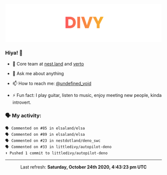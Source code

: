 
![](https://github.com/divy-work/divy-work/raw/master/assets/divy.png)

### Hiya! 👋

- 🔭 Core team at [nest.land](https://github.com/nestdotland/nest.land) and [verto](https://github.com/useverto/verto)

- 💬 Ask me about anything

- 📫 How to reach me: [@undefined_void](https://instagram.com/divy.exe)

- ⚡ Fun fact: I play guitar, listen to music, enjoy meeting new people, kinda introvert.

### 🗣 My activity:

```
🗣 Commented on #85 in elsaland/elsa
🗣 Commented on #89 in elsaland/elsa
🗣 Commented on #23 in nestdotland/deno_swc
🗣 Commented on #33 in littledivy/autopilot-deno
⬆️ Pushed 1 commit to littledivy/autopilot-deno
```

------------
<p align="center">Last refresh: <b>Saturday, October 24th 2020, 4:43:23 pm UTC</b></p>
